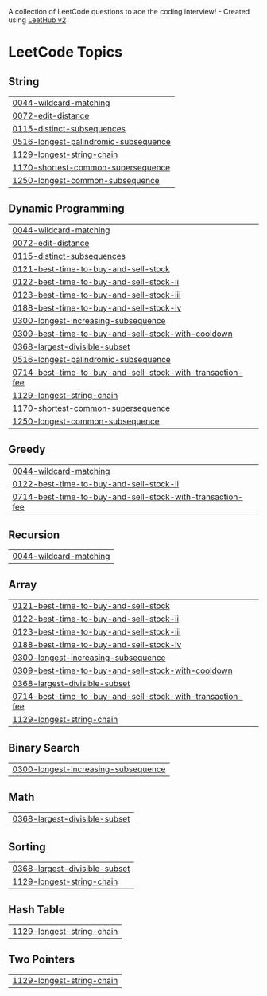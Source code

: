 A collection of LeetCode questions to ace the coding interview! - Created using [LeetHub v2](https://github.com/arunbhardwaj/LeetHub-2.0)
<!---LeetCode Topics Start-->
# LeetCode Topics
## String
|  |
| ------- |
| [0044-wildcard-matching](https://github.com/Ash-So/DSAJava/tree/master/0044-wildcard-matching) |
| [0072-edit-distance](https://github.com/Ash-So/DSAJava/tree/master/0072-edit-distance) |
| [0115-distinct-subsequences](https://github.com/Ash-So/DSAJava/tree/master/0115-distinct-subsequences) |
| [0516-longest-palindromic-subsequence](https://github.com/Ash-So/DSAJava/tree/master/0516-longest-palindromic-subsequence) |
| [1129-longest-string-chain](https://github.com/Ash-So/DSAJava/tree/master/1129-longest-string-chain) |
| [1170-shortest-common-supersequence](https://github.com/Ash-So/DSAJava/tree/master/1170-shortest-common-supersequence) |
| [1250-longest-common-subsequence](https://github.com/Ash-So/DSAJava/tree/master/1250-longest-common-subsequence) |
## Dynamic Programming
|  |
| ------- |
| [0044-wildcard-matching](https://github.com/Ash-So/DSAJava/tree/master/0044-wildcard-matching) |
| [0072-edit-distance](https://github.com/Ash-So/DSAJava/tree/master/0072-edit-distance) |
| [0115-distinct-subsequences](https://github.com/Ash-So/DSAJava/tree/master/0115-distinct-subsequences) |
| [0121-best-time-to-buy-and-sell-stock](https://github.com/Ash-So/DSAJava/tree/master/0121-best-time-to-buy-and-sell-stock) |
| [0122-best-time-to-buy-and-sell-stock-ii](https://github.com/Ash-So/DSAJava/tree/master/0122-best-time-to-buy-and-sell-stock-ii) |
| [0123-best-time-to-buy-and-sell-stock-iii](https://github.com/Ash-So/DSAJava/tree/master/0123-best-time-to-buy-and-sell-stock-iii) |
| [0188-best-time-to-buy-and-sell-stock-iv](https://github.com/Ash-So/DSAJava/tree/master/0188-best-time-to-buy-and-sell-stock-iv) |
| [0300-longest-increasing-subsequence](https://github.com/Ash-So/DSAJava/tree/master/0300-longest-increasing-subsequence) |
| [0309-best-time-to-buy-and-sell-stock-with-cooldown](https://github.com/Ash-So/DSAJava/tree/master/0309-best-time-to-buy-and-sell-stock-with-cooldown) |
| [0368-largest-divisible-subset](https://github.com/Ash-So/DSAJava/tree/master/0368-largest-divisible-subset) |
| [0516-longest-palindromic-subsequence](https://github.com/Ash-So/DSAJava/tree/master/0516-longest-palindromic-subsequence) |
| [0714-best-time-to-buy-and-sell-stock-with-transaction-fee](https://github.com/Ash-So/DSAJava/tree/master/0714-best-time-to-buy-and-sell-stock-with-transaction-fee) |
| [1129-longest-string-chain](https://github.com/Ash-So/DSAJava/tree/master/1129-longest-string-chain) |
| [1170-shortest-common-supersequence](https://github.com/Ash-So/DSAJava/tree/master/1170-shortest-common-supersequence) |
| [1250-longest-common-subsequence](https://github.com/Ash-So/DSAJava/tree/master/1250-longest-common-subsequence) |
## Greedy
|  |
| ------- |
| [0044-wildcard-matching](https://github.com/Ash-So/DSAJava/tree/master/0044-wildcard-matching) |
| [0122-best-time-to-buy-and-sell-stock-ii](https://github.com/Ash-So/DSAJava/tree/master/0122-best-time-to-buy-and-sell-stock-ii) |
| [0714-best-time-to-buy-and-sell-stock-with-transaction-fee](https://github.com/Ash-So/DSAJava/tree/master/0714-best-time-to-buy-and-sell-stock-with-transaction-fee) |
## Recursion
|  |
| ------- |
| [0044-wildcard-matching](https://github.com/Ash-So/DSAJava/tree/master/0044-wildcard-matching) |
## Array
|  |
| ------- |
| [0121-best-time-to-buy-and-sell-stock](https://github.com/Ash-So/DSAJava/tree/master/0121-best-time-to-buy-and-sell-stock) |
| [0122-best-time-to-buy-and-sell-stock-ii](https://github.com/Ash-So/DSAJava/tree/master/0122-best-time-to-buy-and-sell-stock-ii) |
| [0123-best-time-to-buy-and-sell-stock-iii](https://github.com/Ash-So/DSAJava/tree/master/0123-best-time-to-buy-and-sell-stock-iii) |
| [0188-best-time-to-buy-and-sell-stock-iv](https://github.com/Ash-So/DSAJava/tree/master/0188-best-time-to-buy-and-sell-stock-iv) |
| [0300-longest-increasing-subsequence](https://github.com/Ash-So/DSAJava/tree/master/0300-longest-increasing-subsequence) |
| [0309-best-time-to-buy-and-sell-stock-with-cooldown](https://github.com/Ash-So/DSAJava/tree/master/0309-best-time-to-buy-and-sell-stock-with-cooldown) |
| [0368-largest-divisible-subset](https://github.com/Ash-So/DSAJava/tree/master/0368-largest-divisible-subset) |
| [0714-best-time-to-buy-and-sell-stock-with-transaction-fee](https://github.com/Ash-So/DSAJava/tree/master/0714-best-time-to-buy-and-sell-stock-with-transaction-fee) |
| [1129-longest-string-chain](https://github.com/Ash-So/DSAJava/tree/master/1129-longest-string-chain) |
## Binary Search
|  |
| ------- |
| [0300-longest-increasing-subsequence](https://github.com/Ash-So/DSAJava/tree/master/0300-longest-increasing-subsequence) |
## Math
|  |
| ------- |
| [0368-largest-divisible-subset](https://github.com/Ash-So/DSAJava/tree/master/0368-largest-divisible-subset) |
## Sorting
|  |
| ------- |
| [0368-largest-divisible-subset](https://github.com/Ash-So/DSAJava/tree/master/0368-largest-divisible-subset) |
| [1129-longest-string-chain](https://github.com/Ash-So/DSAJava/tree/master/1129-longest-string-chain) |
## Hash Table
|  |
| ------- |
| [1129-longest-string-chain](https://github.com/Ash-So/DSAJava/tree/master/1129-longest-string-chain) |
## Two Pointers
|  |
| ------- |
| [1129-longest-string-chain](https://github.com/Ash-So/DSAJava/tree/master/1129-longest-string-chain) |
<!---LeetCode Topics End-->